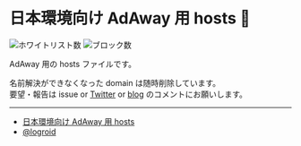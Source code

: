 # 日本環境向け AdAway 用 hosts :no_entry_sign:

![ホワイトリスト数](https://img.shields.io/badge/white-37-brightgreen)
![ブロック数](https://img.shields.io/badge/block-31854-red)

AdAway 用の hosts ファイルです。

名前解決ができなくなった domain は随時削除しています。  
要望・報告は issue or [Twitter](https://twitter.com/logroid) or [blog](http://logroid.blogspot.com/2012/06/adaway-hosts-for-japan.html) のコメントにお願いします。

---
* [日本環境向け AdAway 用 hosts](http://logroid.blogspot.com/2012/06/adaway-hosts-for-japan.html)
* [@logroid](https://twitter.com/logroid)
